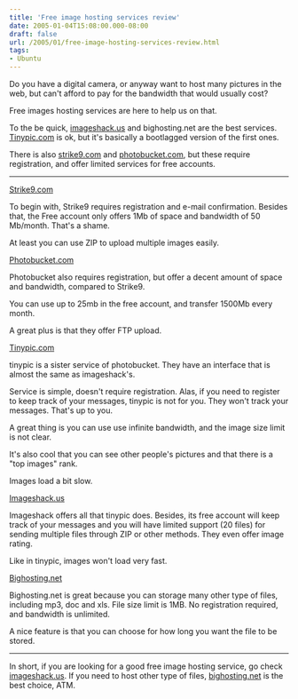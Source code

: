 ```yaml
---
title: 'Free image hosting services review'
date: 2005-01-04T15:08:00.000-08:00
draft: false
url: /2005/01/free-image-hosting-services-review.html
tags: 
- Ubuntu
---
```


Do you have a digital camera, or anyway want to host many pictures in the web, but can't afford to pay for the bandwidth that would usually cost?  
  
Free images hosting services are here to help us on that.  
  
To the be quick,  [](http://www.tinypic.com)[imageshack.us](http://www.imageshack.us) and bighosting.net are the best services. [Tinypic.com](http://www.tinypic.com) is ok, but it's basically a bootlagged version of the first ones.  
  
There is also [strike9.com](http://www.strike9.com) and [photobucket.com](http://www.photobucket.com), but these require registration, and offer limited services for free accounts.  
  

* * *

  

[Strike9.com](http://www.strike9.com)  

  
To begin with, Strike9 requires registration and e-mail confirmation. Besides that, the Free account only offers 1Mb of space and bandwidth of 50 Mb/month. That's a shame.  
  
At least you can use ZIP to upload multiple images easily.  
  

[Photobucket.com](http://www.photobucket.com)  

  
Photobucket also requires registration, but offer a decent amount of space and bandwidth, compared to Strike9.  
  
You can use up to 25mb in the free account, and transfer 1500Mb every month.  
  
A great plus is that they offer FTP upload.  
  

[Tinypic.com](http://www.tinypic.com)  

  
tinypic is a sister service of photobucket. They have an interface that is almost the same as imageshack's.  
  
Service is simple, doesn't require registration. Alas, if you need to register to keep track of your messages, tinypic is not for you. They won't track your messages. That's up to you.  
  
A great thing is you can use use infinite bandwidth, and the image size limit is not clear.  
  
It's also cool that you can see other people's pictures and that there is a "top images" rank.  
  
Images load a bit slow.  
  

[Imageshack.us](http://www.imageshack.us)  

  
Imageshack offers all that tinypic does. Besides, its free account will keep track of your messages and you will have limited support (20 files) for sending multiple files through ZIP or other methods. They even offer image rating.  
  
Like in tinypic, images won't load very fast.  
  

[Bighosting.net](http://www.bighosting.net)  

  
Bighosting.net is great because you can storage many other type of files, including mp3, doc and xls. File size limit is 1MB. No registration required, and bandwidth is unlimited.  
  
A nice feature is that you can choose for how long you want the file to be stored.  
  

* * *

  
In short, if you are looking for a good free image hosting service, go check [imageshack.us](http://www.imageshack.us). If you need to host other type of files, [bighosting.net](http://www.bighosting.net) is the best choice, ATM.
